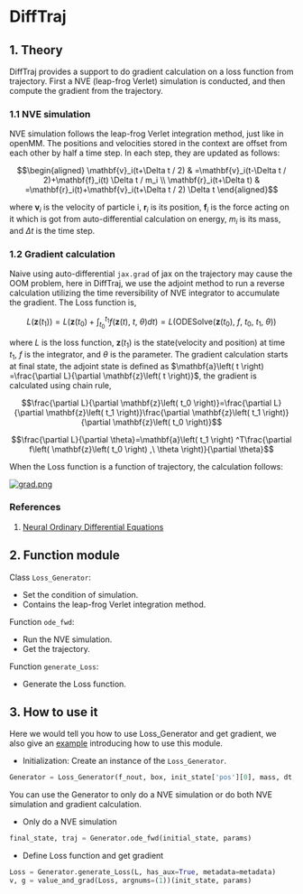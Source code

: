 # DiffTraj
## 1. Theory
DiffTraj provides a support to do gradient calculation on a loss function from trajectory. First a NVE (leap-frog Verlet) simulation is conducted, and then compute the gradient from the trajectory.
### 1.1 NVE simulation
NVE simulation follows the leap-frog Verlet integration method, just like in openMM. The positions and velocities stored in the context are offset from each other by half a time step. In each step, they are updated as follows:

```math
\begin{aligned}
\mathbf{v}_i(t+\Delta t / 2) & =\mathbf{v}_i(t-\Delta t / 2)+\mathbf{f}_i(t) \Delta t / m_i \\
\mathbf{r}_i(t+\Delta t) & =\mathbf{r}_i(t)+\mathbf{v}_i(t+\Delta t / 2) \Delta t
\end{aligned}
```
where $\mathbf{v}_i$ is the velocity of particle i, $\mathbf{r}_i$ is its position, $\mathbf{f}_i$ is the force acting on it which is got from auto-differential calculation on energy, $m_i$ is its mass, and $\Delta t$ is the time step.
### 1.2 Gradient calculation
Naive using auto-differential `jax.grad` of jax on the trajectory may cause the OOM problem, here in DiffTraj, we use the adjoint method to run a reverse calculation utilizing the time reversibility of NVE integrator to accumulate the gradient. The Loss function is,

```math
L\left( \mathbf{z}\left( t_1 \right) \right) =L\left( \mathbf{z}\left( t_0 \right) +\int_{t_0}^{t_1}{f\left( \mathbf{z}\left( t \right) ,\ t,\ \theta \right) dt} \right) =L\left( \text{ODESolve}\left( \mathbf{z}\left( t_0 \right) ,\ f,\ t_0,\ t_1,\ \theta \right) \right) 
```

where $L$ is the loss function, $\mathbf{z}\left( t_1 \right)$ is the state(velocity and position) at time $t_1$, $f$ is the integrator, and $\theta$ is the parameter. The gradient calculation starts at final state, the adjoint state is defined as $\mathbf{a}\left( t \right) =\frac{\partial L}{\partial \mathbf{z}\left( t \right)}$, the gradient is calculated using chain rule, 

```math
\frac{\partial L}{\partial \mathbf{z}\left( t_0 \right)}=\frac{\partial L}{\partial \mathbf{z}\left( t_1 \right)}\frac{\partial \mathbf{z}\left( t_1 \right)}{\partial \mathbf{z}\left( t_0 \right)}
```

```math
\frac{\partial L}{\partial \theta}=\mathbf{a}\left( t_1 \right) ^T\frac{\partial f\left( \mathbf{z}\left( t_0 \right) ,\ \theta \right)}{\partial \theta}
```

When the Loss function is a function of trajectory, the calculation follows:

[![grad.png](https://i.postimg.cc/pdm6fWX1/grad.png)](https://postimg.cc/nst2Ztmv)

### References
1. [Neural Ordinary Differential Equations](https://doi.org/10.48550/arXiv.1806.07366)

## 2. Function module

Class `Loss_Generator`:
- Set the condition of simulation.
- Contains the leap-frog Verlet integration method.

Function `ode_fwd`:
- Run the NVE simulation.
- Get the trajectory.

Function `generate_Loss`:
- Generate the Loss function.

## 3. How to use it
Here we would tell you how to use Loss_Generator and get gradient, we also give an [example](../examples/msd_opt/fit-msd.ipynb) introducing how to use this module.
- Initialization: Create an instance of the `Loss_Generator`.

```python
Generator = Loss_Generator(f_nout, box, init_state['pos'][0], mass, dt, nsteps, nout, cov_map, rc, efunc)
```
You can use the Generator to only do a NVE simulation or do both NVE simulation and gradient calculation.

- Only do a NVE simulation
```python
final_state, traj = Generator.ode_fwd(initial_state, params)
```
- Define Loss function and get gradient
```python
Loss = Generator.generate_Loss(L, has_aux=True, metadata=metadata)
v, g = value_and_grad(Loss, argnums=(1))(init_state, params)
```
